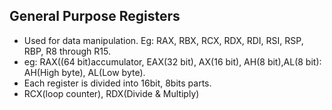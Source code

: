 ## General Purpose Registers
- Used for data manipulation. Eg: RAX, RBX, RCX, RDX, RDI, RSI, RSP, RBP, R8 through R15. 
- eg: RAX((64 bit)accumulator, EAX(32 bit), AX(16 bit), AH(8 bit),AL(8 bit): AH(High byte), AL(Low byte). 
- Each register is divided into 16bit, 8bits parts.
- RCX(loop counter), RDX(Divide & Multiply)
